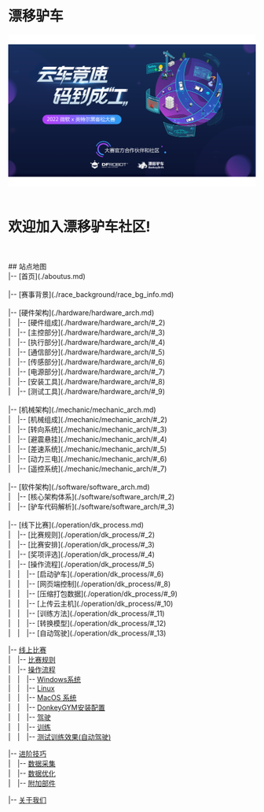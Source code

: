 # 漂移驴车<br>
![logo](./images/logo_dk.png)<br>
<br>
<H1> 欢迎加入漂移驴车社区! </H1><br>
<br>
## 站点地图<br>
|-- [首页](./aboutus.md)<br>
<br>
|-- [赛事背景](./race_background/race_bg_info.md)<br>
<br>
|-- [硬件架构](./hardware/hardware_arch.md)<br>
|&emsp;|-- [硬件组成](./hardware/hardware_arch/#_2)<br>
|&emsp;|-- [主控部分](./hardware/hardware_arch/#_3)<br>
|&emsp;|-- [执行部分](./hardware/hardware_arch/#_4)<br>
|&emsp;|-- [通信部分](./hardware/hardware_arch/#_5)<br>
|&emsp;|-- [传感部分](./hardware/hardware_arch/#_6)<br>
|&emsp;|-- [电源部分](./hardware/hardware_arch/#_7)<br>
|&emsp;|-- [安装工具](./hardware/hardware_arch/#_8)<br>
|&emsp;|-- [测试工具](./hardware/hardware_arch/#_9)<br>
<br>
|-- [机械架构](./mechanic/mechanic_arch.md)<br>
|&emsp;|-- [机械组成](./mechanic/mechanic_arch/#_2)<br>
|&emsp;|-- [转向系统](./mechanic/mechanic_arch/#_3)<br>
|&emsp;|-- [避震悬挂](./mechanic/mechanic_arch/#_4)<br>
|&emsp;|-- [差速系统](./mechanic/mechanic_arch/#_5)<br>
|&emsp;|-- [动力三电](./mechanic/mechanic_arch/#_6)<br>
|&emsp;|-- [遥控系统](./mechanic/mechanic_arch/#_7)<br>
	<br>
|-- [软件架构](./software/software_arch.md)<br>
|&emsp;|-- [核心架构体系](./software/software_arch/#_2)<br>
|&emsp;|-- [驴车代码解析](./software/software_arch/#_3)<br>
<br>
|-- [线下比赛](./operation/dk_process.md)<br>
|&emsp;|-- [比赛规则](./operation/dk_process/#_2)<br>
|&emsp;|-- [比赛安排](./operation/dk_process/#_3)<br>
|&emsp;|-- [奖项评选](./operation/dk_process/#_4)<br>
|&emsp;|-- [操作流程](./operation/dk_process/#_5)<br>
|&emsp;|&emsp;|-- [启动驴车](./operation/dk_process/#_6)<br>
|&emsp;|&emsp;|-- [网页端控制](./operation/dk_process/#_8)<br>
|&emsp;|&emsp;|-- [压缩打包数据](./operation/dk_process/#_9)<br>
|&emsp;|&emsp;|-- [上传云主机](./operation/dk_process/#_10)<br>
|&emsp;|&emsp;|-- [训练方法](./operation/dk_process/#_11)<br>
|&emsp;|&emsp;|-- [转换模型](./operation/dk_process/#_12)<br>
|&emsp;|&emsp;|-- [自动驾驶](./operation/dk_process/#_13)<br>

|-- [线上比赛](./donkeygym/gym_simulator.md)<br>
|&emsp;|-- [比赛规则](./donkeygym/gym_simulator/#_2)<br>
|&emsp;|-- [操作流程](./donkeygym/gym_simulator/#_3)<br>
|&emsp;|&emsp;|-- [Windows系统](./donkeygym/gym_simulator/#windows)<br>
|&emsp;|&emsp;|-- [Linux](./donkeygym/gym_simulator/#linux)<br>
|&emsp;|&emsp;|-- [MacOS 系统](./donkeygym/gym_simulator/#macos)<br>
|&emsp;|&emsp;|-- [DonkeyGYM安装配置](./donkeygym/gym_simulator/#donkeygym)<br>
|&emsp;|&emsp;|-- [驾驶](./donkeygym/gym_simulator/#_7)<br>
|&emsp;|&emsp;|-- [训练](./donkeygym/gym_simulator/#_8)<br>
|&emsp;|&emsp;|-- [测试训练效果(自动驾驶)](./donkeygym/gym_simulator/#_9)<br>

|-- [进阶技巧](./operation/drive_tips.md)<br>
|&emsp;|-- [数据采集](./operation/drive_tips/#_2)<br>
|&emsp;|-- [数据优化](./operation/drive_tips/#_3)<br>
|&emsp;|-- [附加部件](./operation/drive_tips/#_4)<br>

|-- [关于我们](./aboutus.md)<br>

